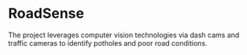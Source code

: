 # RoadSense
The project leverages computer vision technologies via dash cams and traffic cameras to identify potholes and poor road conditions.


  